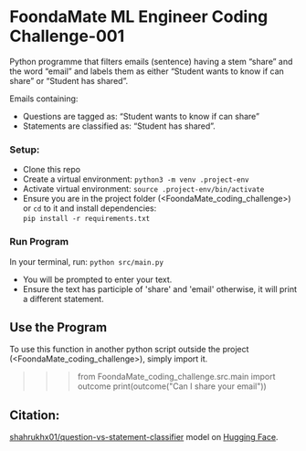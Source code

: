 # FoondaMate ML Engineer Coding Challenge-001

Python programme that filters emails (sentence) having a stem “share” and the word “email” and labels them as either “Student wants to know if can share” or “Student has shared”.

Emails containing:
- Questions are tagged as: “Student wants to know if can share”
- Statements are classified as: “Student has shared”.

### Setup:
- Clone this repo
- Create a virtual environment: `python3 -m venv .project-env`
- Activate virtual environment: `source .project-env/bin/activate`
- Ensure you are in the project folder (<FoondaMate_coding_challenge>) or `cd` to it and install dependencies: <br>
`pip install -r requirements.txt`

### Run Program
In your terminal, run: `python src/main.py`
- You will be prompted to enter your text.
- Ensure the text has participle of 'share' and 'email' otherwise, it will print a different statement. 

## Use the Program
To use this function in another python script outside the project (<FoondaMate_coding_challenge>), simply import it. <br>
>>> from FoondaMate_coding_challenge.src.main import outcome
>>> print(outcome("Can I share your email"))

## Citation:
[shahrukhx01/question-vs-statement-classifier](https://huggingface.co/shahrukhx01/question-vs-statement-classifier?text=what+did+you+eat+in+lunch%3F) model on [Hugging Face](https://huggingface.co/).